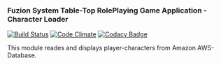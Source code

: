 ### Fuzion System Table-Top RolePlaying Game Application - Character Loader[![Build Status](https://travis-ci.org/Krypticdator/FSTTRPGCharacterLoader.svg?branch=master)](https://travis-ci.org/Krypticdator/FSTTRPGCharacterLoader)[![Code Climate](https://codeclimate.com/github/Krypticdator/FSTTRPGCharacterLoader/badges/gpa.svg)](https://codeclimate.com/github/Krypticdator/FSTTRPGCharacterLoader)[![Codacy Badge](https://api.codacy.com/project/badge/Grade/8e0666593987483c9d6d561133b3cd7b)](https://www.codacy.com/app/toni-nurmi/FSTTRPGCharacterLoader?utm_source=github.com&amp;utm_medium=referral&amp;utm_content=Krypticdator/FSTTRPGCharacterLoader&amp;utm_campaign=Badge_Grade)This module reades and displays player-characters from Amazon AWS-Database.